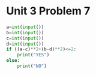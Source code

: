 # Unit 3 Problem 7
```.py
a=int(input())
b=int(input())
c=int(input())
d=int(input())
if ((a-c)**2+(b-d)**2)<=2:
    print("YES")
else:
    print("NO")
```
